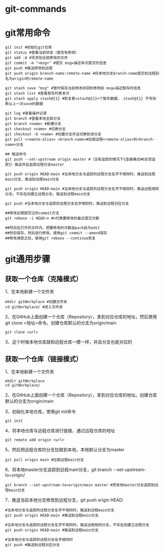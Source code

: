 # git-commands

# git常用命令
```shell
git init #初始化git仓库
git status #查看当前状态（是否有修改）
git add -A #天添加全部修改的文件
git commit -m "<msg>" #提交 msg=描述本次提交的信息
git push #推送修改到远程
git push origin branch-name:remote-name #将本地分支branch-name提交到远程别名为origin的remote-name

git stash save "msg" #暂时保存当前修改并回到修改前 msg=描述暂存的信息
git stash list #查看暂存列表本次
git stash apply stash@{1} #恢复第<stash@{1}>个暂存数据， stash@{1} 不写则默认上一次save的数据

git log #查看操作记录
git branch #查看本地全部分支
git branch <name> #新建分支
git checkout <name> #切换分支
git checkout -b <name> #创建分支并且切换到该分支
git pull <remote-alias> <branch-name>#拉取远程<remote-alias>的<branch-name>分支

## 推送命令
git push --set-upstream origin master #（没有追踪的情况下{连接模式#6实现追踪}）推送并且追踪远程分支master

git push origin HEAD:main #当本地分支与追踪的远程分支名字不相同时，推送到远程main分支，推送到远程main分支

git push origin HEAD:main #当本地分支与追踪的远程分支名字不相同时，推送远程相同分支，不存在则建立远程分支，推送到远程main分支

git push #当本地分支与追踪的远程分支名字相同时，推送到远程对应分支

##修改近期提交过的commit方法
git rebase -i HEAD~n #n代表要修改的最近提交次数

##然后在打开的文件内，把要修改的次数由pack给为edit
##然后保存，然后进行修改，使用git commit --amend保存
##修改满意之后，使用git rebase --continue恢复

```

# git通用步骤

## 获取一个仓库（克隆模式）

1、在本地新建一个文件夹

```shell
mkdir gitWorkplace #创建文件夹
cd gitWorkplace/ #进入文件夹
```

2、在GitHub上面创建一个仓库（Repository），拿到对应仓库的地址，然后使用git clone <地址>命令。创建仓库默认的分支为origin/main

```shell
git clone <url>
```

3、这个时候本地仓库就和远程仓库一模一样，并且分支也是对应的

## 获取一个仓库（链接模式）

1、在本地新建一个文件夹

```shell
mkdir gitWorkplace
cd gitWorkplace/
```
2、在GitHub上面创建一个仓库（Repository），拿到对应仓库的地址。创建仓库默认的分支为origin/main

3、初始化本地仓库，使用git init命令

```shell
git init
```

4、将本地仓库与远程仓库进行链接，通过远程仓库的地址

```shell
git remote add origin <url>
```

5、然后把远程仓库的分支拉取到本地，本地默认分支为master

```shell
git pull origin main #拉取远程main分支
```

6、将本地master分支追踪到远程main分支，git branch --set-upstream-to=origin/<remote-branch-name> <local-branch-name>

```shell
git branch --set-upstream-to=origin/main master #把本地master分支追踪到远程main分支
```


7、推送当前本地分支修改到远程分支，git push origin HEAD:<remote-branch-name>

```shell
#当本地分支与追踪的远程分支名字不相同时，推送到远程main分支
git push origin HEAD:main #推送到远程main分支

#当本地分支与追踪的远程分支名字不相同时，推送远程相同分支，不存在则建立远程分支
git push origin HEAD:main #推送到远程main分支

#当本地分支与追踪的远程分支名字相同时
git push #推送到远程对应分支
```








